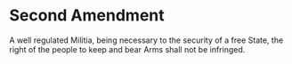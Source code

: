 # Second Amendment

A well regulated Militia, being necessary to the security of a free State, the right of the people to keep and bear Arms shall not be infringed.
